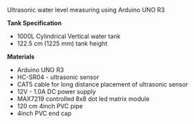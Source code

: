 

Ultrasonic water level measuring using Arduino UNO R3

<b> Tank Specification </b>

- 1000L Cylindrical Vertical water tank 
- 122.5 cm (1225 mm) tank height 

<b> Materials </b>

- Arduino UNO R3
- HC-SR04 - ultrasonic sensor
- CAT5 cable for long distance placement of ultrasonic sensor
- 12V - 1.0A DC power supply
- MAX7219 controlled 8x8 dot led matrix module 
- 120 cm 4inch PVC pipe
- 4inch PVC end cap
